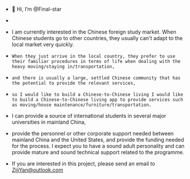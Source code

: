 - 👋 Hi, I’m @Final-star
- 
- I am currently interested in the Chinese foreign study market. When Chinese students go to other countries, they usually can't adapt to the local market very quickly.
-     When they just arrive in the local country, they prefer to use their familiar procedures in terms of life when dealing with the heavy moving/staying in/transportation,
-     and there is usually a large, settled Chinese community that has the potential to provide the relevant services,
-     so I would like to build a Chinese-to-Chinese living I would like to build a Chinese-to-Chinese living app to provide services such as moving/house maintenance/furniture/transportation.

- I can provide a source of international students in several major universities in mainland China,
-    provide the personnel or other corporate support needed between mainland China and the United States, and provide the funding needed for the process.
     I expect you to have a sound adult personality and can provide mature and sound technical support related to the programme.


-    If you are interested in this project, please send an email to ZijiYan@outlook.com


<!---
Final-star/Final-star is a ✨ special ✨ repository because its `README.md` (this file) appears on your GitHub profile.
You can click the Preview link to take a look at your changes.
--->
